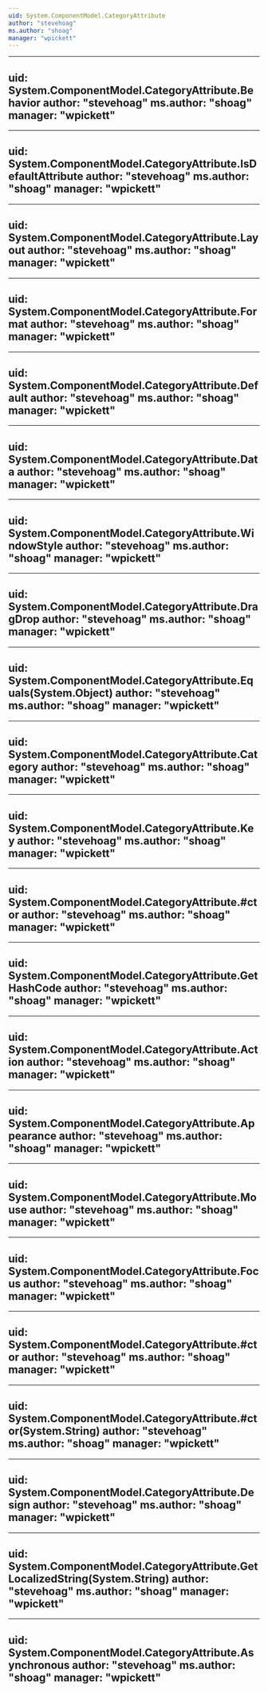 ```yaml
---
uid: System.ComponentModel.CategoryAttribute
author: "stevehoag"
ms.author: "shoag"
manager: "wpickett"
---
```


---
uid: System.ComponentModel.CategoryAttribute.Behavior
author: "stevehoag"
ms.author: "shoag"
manager: "wpickett"
---

---
uid: System.ComponentModel.CategoryAttribute.IsDefaultAttribute
author: "stevehoag"
ms.author: "shoag"
manager: "wpickett"
---

---
uid: System.ComponentModel.CategoryAttribute.Layout
author: "stevehoag"
ms.author: "shoag"
manager: "wpickett"
---

---
uid: System.ComponentModel.CategoryAttribute.Format
author: "stevehoag"
ms.author: "shoag"
manager: "wpickett"
---

---
uid: System.ComponentModel.CategoryAttribute.Default
author: "stevehoag"
ms.author: "shoag"
manager: "wpickett"
---

---
uid: System.ComponentModel.CategoryAttribute.Data
author: "stevehoag"
ms.author: "shoag"
manager: "wpickett"
---

---
uid: System.ComponentModel.CategoryAttribute.WindowStyle
author: "stevehoag"
ms.author: "shoag"
manager: "wpickett"
---

---
uid: System.ComponentModel.CategoryAttribute.DragDrop
author: "stevehoag"
ms.author: "shoag"
manager: "wpickett"
---

---
uid: System.ComponentModel.CategoryAttribute.Equals(System.Object)
author: "stevehoag"
ms.author: "shoag"
manager: "wpickett"
---

---
uid: System.ComponentModel.CategoryAttribute.Category
author: "stevehoag"
ms.author: "shoag"
manager: "wpickett"
---

---
uid: System.ComponentModel.CategoryAttribute.Key
author: "stevehoag"
ms.author: "shoag"
manager: "wpickett"
---

---
uid: System.ComponentModel.CategoryAttribute.#ctor
author: "stevehoag"
ms.author: "shoag"
manager: "wpickett"
---

---
uid: System.ComponentModel.CategoryAttribute.GetHashCode
author: "stevehoag"
ms.author: "shoag"
manager: "wpickett"
---

---
uid: System.ComponentModel.CategoryAttribute.Action
author: "stevehoag"
ms.author: "shoag"
manager: "wpickett"
---

---
uid: System.ComponentModel.CategoryAttribute.Appearance
author: "stevehoag"
ms.author: "shoag"
manager: "wpickett"
---

---
uid: System.ComponentModel.CategoryAttribute.Mouse
author: "stevehoag"
ms.author: "shoag"
manager: "wpickett"
---

---
uid: System.ComponentModel.CategoryAttribute.Focus
author: "stevehoag"
ms.author: "shoag"
manager: "wpickett"
---

---
uid: System.ComponentModel.CategoryAttribute.#ctor
author: "stevehoag"
ms.author: "shoag"
manager: "wpickett"
---

---
uid: System.ComponentModel.CategoryAttribute.#ctor(System.String)
author: "stevehoag"
ms.author: "shoag"
manager: "wpickett"
---

---
uid: System.ComponentModel.CategoryAttribute.Design
author: "stevehoag"
ms.author: "shoag"
manager: "wpickett"
---

---
uid: System.ComponentModel.CategoryAttribute.GetLocalizedString(System.String)
author: "stevehoag"
ms.author: "shoag"
manager: "wpickett"
---

---
uid: System.ComponentModel.CategoryAttribute.Asynchronous
author: "stevehoag"
ms.author: "shoag"
manager: "wpickett"
---
